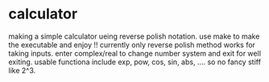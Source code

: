 # calculator
making a simple calculator ueing reverse polish notation.
use make to make the executable and enjoy !!
currently only reverse polish method works for taking inputs.
enter complex/real to change number system and exit for well exiting.
usable functiona include exp, pow, cos, sin, abs, .... so no fancy stiff like 2^3.
